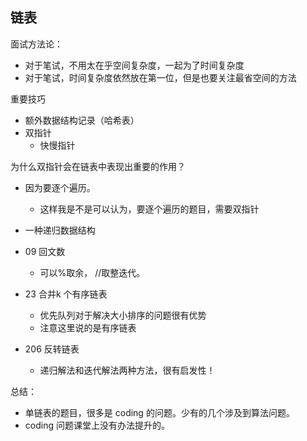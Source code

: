 ## 链表

面试方法论：
- 对于笔试，不用太在乎空间复杂度，一起为了时间复杂度
- 对于笔试，时间复杂度依然放在第一位，但是也要关注最省空间的方法

重要技巧
- 额外数据结构记录（哈希表）
- 双指针
    - 快慢指针

为什么双指针会在链表中表现出重要的作用？
- 因为要逐个遍历。
    - 这样我是不是可以认为，要逐个遍历的题目，需要双指针


- 一种递归数据结构
- 09 回文数
    - 可以%取余， //取整迭代。

- 23 合并k 个有序链表
    - 优先队列对于解决大小排序的问题很有优势
    - 注意这里说的是有序链表

- 206 反转链表
    - 递归解法和迭代解法两种方法，很有启发性！


总结：
- 单链表的题目，很多是 coding 的问题。少有的几个涉及到算法问题。
- coding 问题课堂上没有办法提升的。